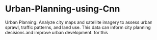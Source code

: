# Urban-Planning-using-Cnn
Urban Planning: Analyze city maps and satellite imagery to assess urban sprawl, traffic patterns, and land use. This data can inform city planning decisions and improve urban development. for this

